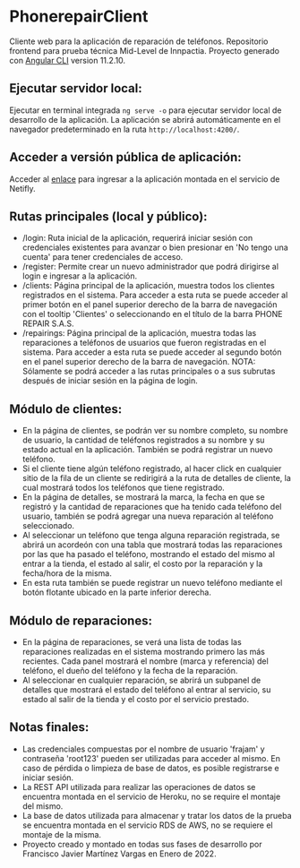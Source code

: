 # PhonerepairClient
Cliente web para la aplicación de reparación de teléfonos. Repositorio frontend para prueba técnica Mid-Level de Innpactia.
Proyecto generado con [Angular CLI](https://github.com/angular/angular-cli) version 11.2.10.

## Ejecutar servidor local:
Ejecutar en terminal integrada `ng serve -o` para ejecutar servidor local de desarrollo de la aplicación. La aplicación se abrirá automáticamente en el navegador predeterminado en la ruta `http://localhost:4200/`.

## Acceder a versión pública de aplicación:
Acceder al [enlace](https://61f3d9a9caa81b00084acec5--phonerepairbyfrajam.netlify.app/login) para ingresar a la aplicación montada en el servicio de Netifly.

## Rutas principales (local y público):
- /login: Ruta inicial de la aplicación, requerirá iniciar sesión con credenciales existentes para avanzar o bien presionar en 'No tengo una cuenta' para tener credenciales de acceso.
- /register: Permite crear un nuevo administrador que podrá dirigirse al login e ingresar a la aplicación.
- /clients: Página principal de la aplicación, muestra todos los clientes registrados en el sistema. Para acceder a esta ruta se puede acceder al primer botón en el panel superior derecho de la barra de navegación con el tooltip 'Clientes' o seleccionando en el título de la barra PHONE REPAIR S.A.S.
- /repairings: Página principal de la aplicación, muestra todas las reparaciones a teléfonos de usuarios que fueron registradas en el sistema. Para acceder a esta ruta se puede acceder al segundo botón en el panel superior derecho de la barra de navegación.
NOTA: Sólamente se podrá acceder a las rutas principales o a sus subrutas después de iniciar sesión en la página de login.

## Módulo de clientes:
- En la página de clientes, se podrán ver su nombre completo, su nombre de usuario, la cantidad de teléfonos registrados a su nombre y su estado actual en la aplicación. También se podrá registrar un nuevo teléfono.
- Si el cliente tiene algún teléfono registrado, al hacer click en cualquier sitio de la fila de un cliente se redirigirá a la ruta de detalles de cliente, la cual mostrará todos los teléfonos que tiene registrado.
- En la página de detalles, se mostrará la marca, la fecha en que se registró y la cantidad de reparaciones que ha tenido cada teléfono del usuario, también se podrá agregar una nueva reparación al teléfono seleccionado.
- Al seleccionar un teléfono que tenga alguna reparación registrada, se abrirá un acordeón con una tabla que mostrará todas las reparaciones por las que ha pasado el teléfono, mostrando el estado del mismo al entrar a la tienda, el estado al salir, el costo por la reparación y la fecha/hora de la misma.
- En esta ruta también se puede registrar un nuevo teléfono mediante el botón flotante ubicado en la parte inferior derecha.

## Módulo de reparaciones:
- En la página de reparaciones, se verá una lista de todas las reparaciones realizadas en el sistema mostrando primero las más recientes. Cada panel mostrará el nombre (marca y referencia) del teléfono, el dueño del teléfono y la fecha de la reparación.
- Al seleccionar en cualquier reparación, se abrirá un subpanel de detalles que mostrará el estado del teléfono al entrar al servicio, su estado al salir de la tienda y el costo por el servicio prestado.

## Notas finales:
- Las credenciales compuestas por el nombre de usuario 'frajam' y contraseña 'root123' pueden ser utilizadas para acceder al mismo. En caso de pérdida o limpieza de base de datos, es posible registrarse e iniciar sesión.
- La REST API utilizada para realizar las operaciones de datos se encuentra montada en el servicio de Heroku, no se require el montaje del mismo.
- La base de datos utilizada para almacenar y tratar los datos de la prueba se encuentra montada en el servicio RDS de AWS, no se requiere el montaje de la misma.
- Proyecto creado y montado en todas sus fases de desarrollo por Francisco Javier Martínez Vargas en Enero de 2022.
